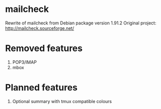 mailcheck
=========

Rewrite of mailcheck from Debian package version 1.91.2
Original project: http://mailcheck.sourceforge.net/

Removed features
================
1. POP3/IMAP
2. mbox


Planned features
==============
1. Optional summary with tmux compatible colours
